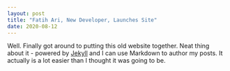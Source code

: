 ```yaml
---
layout: post
title: "Fatih Ari, New Developer, Launches Site"
date: 2020-08-12
---
```


Well. Finally got around to putting this old website together. Neat thing about it - powered by [Jekyll](http://jekyllrb.com) 
and I can use Markdown to author my posts. It actually is a lot easier than I thought it was going to be.
